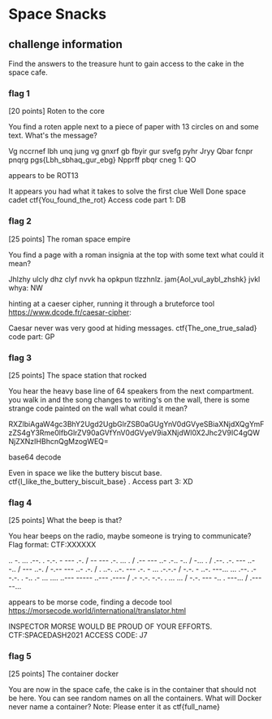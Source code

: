 # Space Snacks

## challenge information

Find the answers to the treasure hunt to gain access to the cake in the space cafe.


### flag 1


[20 points]
Roten to the core

You find a roten apple next to a piece of paper with 13 circles on and some text. What's the message?

Vg nccrnef lbh unq jung vg gnxrf gb fbyir gur svefg pyhr
Jryy Qbar fcnpr pnqrg
pgs{Lbh_sbhaq_gur_ebg}
Npprff pbqr cneg 1: QO 

appears to be ROT13

It appears you had what it takes to solve the first clue
Well Done space cadet
ctf{You_found_the_rot}
Access code part 1: DB

### flag 2
[25 points]
The roman space empire

You find a page with a roman insignia at the top with some text what could it mean?

Jhlzhy ulcly dhz clyf nvvk ha opkpun tlzzhnlz.
jam{Aol_vul_aybl_zhshk}
jvkl whya: NW

hinting at a caeser cipher, running it through a bruteforce tool https://www.dcode.fr/caesar-cipher:

Caesar never was very good at hiding messages.
ctf{The_one_true_salad}
code part: GP

### flag 3


[25 points]
The space station that rocked

You hear the heavy base line of 64 speakers from the next compartment. you walk in and the song changes to writing's on the wall, there is some strange code painted on the wall what could it mean?

RXZlbiAgaW4gc3BhY2Ugd2UgbGlrZSB0aGUgYnV0dGVyeSBiaXNjdXQgYmFzZS4gY3Rme0lfbGlrZV90aGVfYnV0dGVyeV9iaXNjdWl0X2Jhc2V9IC4gQWNjZXNzIHBhcnQgMzogWEQ=

base64 decode

Even  in space we like the buttery biscut base. ctf{I_like_the_buttery_biscuit_base} . Access part 3: XD

### flag 4

[25 points]
What the beep is that?

You hear beeps on the radio, maybe someone is trying to communicate? Flag format: CTF:XXXXXX

.. -. ... .--. . -.-. - --- .-. / -- --- .-. ... . / .-- --- ..- .-.. -.. / -... . / .--. .-. --- ..- -.. / --- ..-. / -.-- --- ..- .-. / . ..-. ..-. --- .-. - ... .-.-.- / -.-. - ..-. ---... ... .--. .- -.-. . -.. .- ... .... ..--- ----- ..--- .---- / .- -.-. -.-. . ... ... / -.-. --- -.. . ---... / .--- --...

appears to be morse code, finding a decode tool https://morsecode.world/international/translator.html

INSPECTOR MORSE WOULD BE PROUD OF YOUR EFFORTS. CTF:SPACEDASH2021 ACCESS CODE: J7

### flag 5
[25 points]
The container docker

You are now in the space cafe, the cake is in the container that should not be here. You can see random names on all the containers. What will Docker never name a container? Note: Please enter it as ctf{full_name}